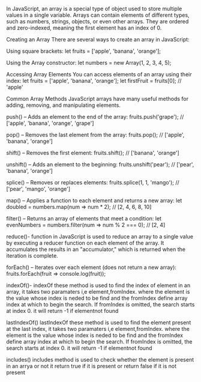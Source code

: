 In JavaScript, an array is a special type of object used to store multiple values in a single variable. Arrays can contain elements of different types, such as numbers, strings, objects, or even other arrays. They are ordered and zero-indexed, meaning the first element has an index of 0.

Creating an Array
There are several ways to create an array in JavaScript:

Using square brackets:
    let fruits = ['apple', 'banana', 'orange'];

Using the Array constructor:
    let numbers = new Array(1, 2, 3, 4, 5);

Accessing Array Elements
You can access elements of an array using their index:
        let fruits = ['apple', 'banana', 'orange'];
    let firstFruit = fruits[0]; // 'apple'

Common Array Methods
JavaScript arrays have many useful methods for adding, removing, and manipulating elements.

push() – Adds an element to the end of the array:
    fruits.push('grape'); // ['apple', 'banana', 'orange', 'grape']

pop() – Removes the last element from the array:
    fruits.pop(); // ['apple', 'banana', 'orange']

shift() – Removes the first element:
    fruits.shift(); // ['banana', 'orange']

unshift() – Adds an element to the beginning:
    fruits.unshift('pear'); // ['pear', 'banana', 'orange']

splice() – Removes or replaces elements:
    fruits.splice(1, 1, 'mango'); // ['pear', 'mango', 'orange']

map() – Applies a function to each element and returns a new array:
    let doubled = numbers.map(num => num * 2); // [2, 4, 6, 8, 10]

filter() – Returns an array of elements that meet a condition:
    let evenNumbers = numbers.filter(num => num % 2 === 0); // [2, 4]

reduce()- function in JavaScript is used to reduce an array to a single value by executing a reducer function on each element of the array. It accumulates the results in an "accumulator," which is returned when the iteration is complete.

forEach() – Iterates over each element (does not return a new array):
    fruits.forEach(fruit => console.log(fruit));

indexOf()-
    indexOf these method is used to find the index of element in an array, it takes two paramaters i,e element,fromIndex. where the element is the value whose index is neded to be find and the fromIndex define array index at which to begin the search. If fromIndex is omitted, the search starts at index 0.
    it will return -1 if elementnot found

lastIndexOf()
    lastIndexOf these method is used to find the element present at the last index, it takes two paramaters i,e element,fromIndex. where the element is the value whose index is neded to be find and the fromIndex define array index at which to begin the search. If fromIndex is omitted, the search starts at index 0.
    it will return -1 if elementnot found

includes()
    includes method is used to check whether the element is present in an arrya or not it return true if it is present or return false if it is not present